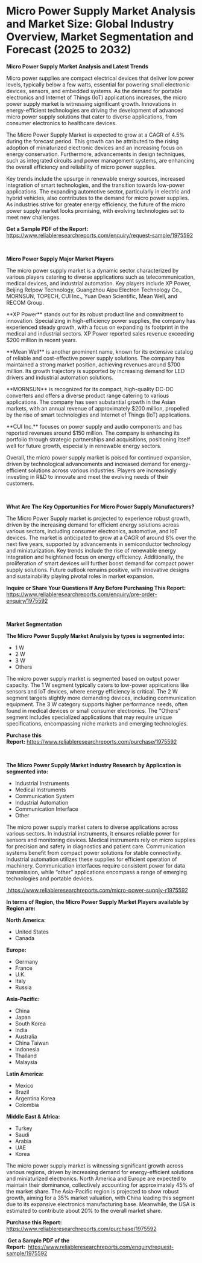 <p><h1>Micro Power Supply Market Analysis and Market Size: Global Industry Overview, Market Segmentation and Forecast (2025 to 2032)</h1></p><p><strong>Micro Power Supply Market Analysis and Latest Trends</strong></p>
<p><p>Micro power supplies are compact electrical devices that deliver low power levels, typically below a few watts, essential for powering small electronic devices, sensors, and embedded systems. As the demand for portable electronics and Internet of Things (IoT) applications increases, the micro power supply market is witnessing significant growth. Innovations in energy-efficient technologies are driving the development of advanced micro power supply solutions that cater to diverse applications, from consumer electronics to healthcare devices.</p><p>The Micro Power Supply Market is expected to grow at a CAGR of 4.5% during the forecast period. This growth can be attributed to the rising adoption of miniaturized electronic devices and an increasing focus on energy conservation. Furthermore, advancements in design techniques, such as integrated circuits and power management systems, are enhancing the overall efficiency and reliability of micro power supplies.</p><p>Key trends include the upsurge in renewable energy sources, increased integration of smart technologies, and the transition towards low-power applications. The expanding automotive sector, particularly in electric and hybrid vehicles, also contributes to the demand for micro power supplies. As industries strive for greater energy efficiency, the future of the micro power supply market looks promising, with evolving technologies set to meet new challenges.</p></p>
<p><strong>Get a Sample PDF of the Report:&nbsp;</strong> <a href="https://www.reliableresearchreports.com/enquiry/request-sample/1975592?utm_campaign=3106&utm_medium=2&utm_source=Github&utm_content=ia&utm_term=16042025&utm_id=micro-power-supply">https://www.reliableresearchreports.com/enquiry/request-sample/1975592</a></p>
<p>&nbsp;</p>
<p><strong>Micro Power Supply Major Market Players</strong></p>
<p><p>The micro power supply market is a dynamic sector characterized by various players catering to diverse applications such as telecommunication, medical devices, and industrial automation. Key players include XP Power, Beijing Relpow Technology, Guangzhou Aipu Electron Technology Co., MORNSUN, TOPECH, CUI Inc., Yuan Dean Scientific, Mean Well, and RECOM Group.</p><p>**XP Power** stands out for its robust product line and commitment to innovation. Specializing in high-efficiency power supplies, the company has experienced steady growth, with a focus on expanding its footprint in the medical and industrial sectors. XP Power reported sales revenue exceeding $200 million in recent years.</p><p>**Mean Well** is another prominent name, known for its extensive catalog of reliable and cost-effective power supply solutions. The company has maintained a strong market position, achieving revenues around $700 million. Its growth trajectory is supported by increasing demand for LED drivers and industrial automation solutions.</p><p>**MORNSUN** is recognized for its compact, high-quality DC-DC converters and offers a diverse product range catering to various applications. The company has seen substantial growth in the Asian markets, with an annual revenue of approximately $200 million, propelled by the rise of smart technologies and Internet of Things (IoT) applications.</p><p>**CUI Inc.** focuses on power supply and audio components and has reported revenues around $150 million. The company is enhancing its portfolio through strategic partnerships and acquisitions, positioning itself well for future growth, especially in renewable energy sectors.</p><p>Overall, the micro power supply market is poised for continued expansion, driven by technological advancements and increased demand for energy-efficient solutions across various industries. Players are increasingly investing in R&D to innovate and meet the evolving needs of their customers.</p></p>
<p>&nbsp;</p>
<p><strong>What Are The Key Opportunities For Micro Power Supply Manufacturers?</strong></p>
<p><p>The Micro Power Supply market is projected to experience robust growth, driven by the increasing demand for efficient energy solutions across various sectors, including consumer electronics, automotive, and IoT devices. The market is anticipated to grow at a CAGR of around 8% over the next five years, supported by advancements in semiconductor technology and miniaturization. Key trends include the rise of renewable energy integration and heightened focus on energy efficiency. Additionally, the proliferation of smart devices will further boost demand for compact power supply solutions. Future outlook remains positive, with innovative designs and sustainability playing pivotal roles in market expansion.</p></p>
<p><strong>Inquire or Share Your Questions If Any Before Purchasing This Report:</strong> <a href="https://www.reliableresearchreports.com/enquiry/pre-order-enquiry/1975592?utm_campaign=3106&utm_medium=2&utm_source=Github&utm_content=ia&utm_term=16042025&utm_id=micro-power-supply">https://www.reliableresearchreports.com/enquiry/pre-order-enquiry/1975592</a></p>
<p>&nbsp;</p>
<p><strong>Market Segmentation</strong></p>
<p><strong>The Micro Power Supply Market Analysis by types is segmented into:</strong></p>
<p><ul><li>1 W</li><li>2 W</li><li>3 W</li><li>Others</li></ul></p>
<p><p>The micro power supply market is segmented based on output power capacity. The 1 W segment typically caters to low-power applications like sensors and IoT devices, where energy efficiency is critical. The 2 W segment targets slightly more demanding devices, including communication equipment. The 3 W category supports higher performance needs, often found in medical devices or small consumer electronics. The "Others" segment includes specialized applications that may require unique specifications, encompassing niche markets and emerging technologies.</p></p>
<p><strong>Purchase this Report:&nbsp;</strong><a href="https://www.reliableresearchreports.com/purchase/1975592?utm_campaign=3106&utm_medium=2&utm_source=Github&utm_content=ia&utm_term=16042025&utm_id=micro-power-supply">https://www.reliableresearchreports.com/purchase/1975592</a></p>
<p>&nbsp;</p>
<p><strong>The Micro Power Supply Market Industry Research by Application is segmented into:</strong></p>
<p><ul><li>Industrial Instruments</li><li>Medical Instruments</li><li>Communication System</li><li>Industrial Automation</li><li>Communication Interface</li><li>Other</li></ul></p>
<p><p>The micro power supply market caters to diverse applications across various sectors. In industrial instruments, it ensures reliable power for sensors and monitoring devices. Medical instruments rely on micro supplies for precision and safety in diagnostics and patient care. Communication systems benefit from compact power solutions for stable connectivity. Industrial automation utilizes these supplies for efficient operation of machinery. Communication interfaces require consistent power for data transmission, while “other” applications encompass a range of emerging technologies and portable devices.</p></p>
<p><a href="https://www.reliableresearchreports.com/micro-power-supply-r1975592?utm_campaign=3106&utm_medium=2&utm_source=Github&utm_content=ia&utm_term=16042025&utm_id=micro-power-supply">&nbsp;https://www.reliableresearchreports.com/micro-power-supply-r1975592</a></p>
<p><strong>In terms of Region, the Micro Power Supply Market Players available by Region are:</strong></p>
<p>
    <p> <strong> North America: </strong>
        <ul>
            <li>United States</li>
            <li>Canada</li>
        </ul>
        </p> 
    <p> <strong> Europe: </strong>
        <ul>
            <li>Germany</li>
            <li>France</li>
            <li>U.K.</li>
            <li>Italy</li>
            <li>Russia</li>
        </ul>
        </p> 
    <p> <strong> Asia-Pacific: </strong>
        <ul>
            <li>China</li>
            <li>Japan</li>
            <li>South Korea</li>
            <li>India</li>
            <li>Australia</li>
            <li>China Taiwan</li>
            <li>Indonesia</li>
            <li>Thailand</li>
            <li>Malaysia</li>
        </ul>
        </p> 
    <p> <strong> Latin America: </strong>
        <ul>
            <li>Mexico</li>
            <li>Brazil</li>
            <li>Argentina Korea</li>
            <li>Colombia</li>
        </ul>
        </p> 
    <p> <strong> Middle East & Africa: </strong>
        <ul>
            <li>Turkey</li>
            <li>Saudi</li>
            <li>Arabia</li>
            <li>UAE</li>
            <li>Korea</li>
        </ul>
    </p>
    </p>
<p><p>The micro power supply market is witnessing significant growth across various regions, driven by increasing demand for energy-efficient solutions and miniaturized electronics. North America and Europe are expected to maintain their dominance, collectively accounting for approximately 45% of the market share. The Asia-Pacific region is projected to show robust growth, aiming for a 35% market valuation, with China leading this segment due to its expansive electronics manufacturing base. Meanwhile, the USA is estimated to contribute about 20% to the overall market share.</p></p>
<p><strong>Purchase this Report: </strong><a href="https://www.reliableresearchreports.com/purchase/1975592?utm_campaign=3106&utm_medium=2&utm_source=Github&utm_content=ia&utm_term=16042025&utm_id=micro-power-supply">https://www.reliableresearchreports.com/purchase/1975592</a></p>
<p>&nbsp;<strong>Get a Sample PDF of the Report:&nbsp;&nbsp;</strong><a href="https://www.reliableresearchreports.com/enquiry/request-sample/1975592?utm_campaign=3106&utm_medium=2&utm_source=Github&utm_content=ia&utm_term=16042025&utm_id=micro-power-supply">https://www.reliableresearchreports.com/enquiry/request-sample/1975592</a></p>
<p><strong></strong></p>
<p><p></p><p></p><p></p></p>